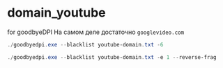 # domain_youtube
for goodbyeDPI
На самом деле достаточно `googlevideo.com`

```powershell
./goodbyedpi.exe --blacklist youtube-domain.txt -6

./goodbyedpi.exe --blacklist youtube-domain.txt -e 1 --reverse-frag
```
